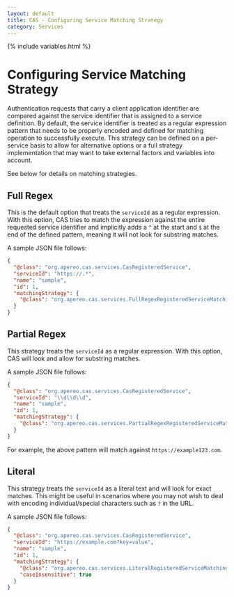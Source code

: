 ```yaml
---
layout: default
title: CAS - Configuring Service Matching Strategy
category: Services
---
```


{% include variables.html %}

# Configuring Service Matching Strategy

Authentication requests that carry a client application identifier are compared against the service identifier
that is assigned to a service definition. By default, the service identifier is treated as a regular expression pattern
that needs to be properly encoded and defined for matching operation to successfully execute. This strategy can be
defined on a per-service basis to allow for alternative options or a full strategy implementation that may want to
take external factors and variables into account.

See below for details on matching strategies.

## Full Regex

This is the default option that treats the `serviceId` as a regular expression. With this option,
CAS tries to match the expression against the entire requested service identifier and implicitly 
adds a `^` at the start and `$` at the end of the defined pattern, meaning it will not look for substring matches.

A sample JSON file follows:

```json
{
  "@class": "org.apereo.cas.services.CasRegisteredService",
  "serviceId": "https://.*",
  "name": "sample",
  "id": 1,
  "matchingStrategy": {
    "@class": "org.apereo.cas.services.FullRegexRegisteredServiceMatchingStrategy"
  }
}
```

## Partial Regex

This strategy treats the `serviceId` as a regular expression. With this option, CAS will look and allow for substring matches.

A sample JSON file follows:

```json
{
  "@class": "org.apereo.cas.services.CasRegisteredService",
  "serviceId": "\\d\\d\\d",
  "name": "sample",
  "id": 1,
  "matchingStrategy": {
    "@class": "org.apereo.cas.services.PartialRegexRegisteredServiceMatchingStrategy"
  }
}
```

For example, the above pattern will match against `https://example123.com`.

## Literal

This strategy treats the `serviceId` as a literal text and will look for exact matches. This might be useful in scenarios where you 
may not wish to deal with encoding individual/special characters such as `?` in the URL.

A sample JSON file follows:

```json
{
  "@class": "org.apereo.cas.services.CasRegisteredService",
  "serviceId": "https://example.com?key=value",
  "name": "sample",
  "id": 1,
  "matchingStrategy": {
    "@class": "org.apereo.cas.services.LiteralRegisteredServiceMatchingStrategy",
    "caseInsensitive": true
  }
}
```

